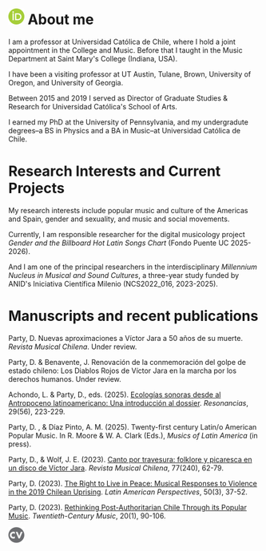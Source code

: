 # ![About me](assets/img/ORCID-iD_icon_32x32.png) About me
I am a professor at Universidad Católica de Chile, where I hold a joint appointment in the College and Music. Before that I taught in the Music Department at Saint Mary's College (Indiana, USA).  

I have been a visiting professor at UT Austin,  Tulane, Brown, University of Oregon, and University of Georgia.  

Between 2015 and 2019 I served as Director of Graduate Studies & Research for Universidad Católica's School of Arts.  

I earned my PhD at the University of Pennsylvania, and my undergradute degrees–a BS in Physics and a BA in Music–at Universidad Católica de Chile.  

# Research Interests and Current Projects
My research interests include popular music and culture of the Americas and Spain, gender and sexuality, and music and social movements.  

Currently, I am responsible researcher for the digital musicology project _Gender and the Billboard Hot Latin Songs Chart_ (Fondo Puente UC 2025-2026).  

And I am one of the principal researchers in the interdisciplinary _Millennium Nucleus in Musical and Sound Cultures_, a three-year study funded by ANID's Iniciativa Científica Milenio (NCS2022_016, 2023-2025).  

# Manuscripts and recent publications
Party, D. Nuevas aproximaciones a Víctor Jara a 50 años de su muerte. _Revista Musical Chilena_. Under review.  

Party, D. & Benavente, J. Renovación de la conmemoración del golpe de estado chileno: Los Diablos Rojos de Víctor Jara en la marcha por los derechos humanos. Under review.  

Achondo, L. & Party, D., eds. (2025). [Ecologías sonoras desde al Antropoceno latinoamericano: Una introducción al dossier](https://resonancias.uc.cl/n-56/ecologias-sonoras-desde-el-antropoceno-latinoamericano-una-introduccion-al-dossier). _Resonancias_, 29(56), 223-229.  

Party, D. , & Díaz Pinto, A. M. (2025). Twenty-first century Latin/o American Popular Music. In R. Moore & W. A. Clark (Eds.), _Musics of Latin America_ (in press).  

Party, D., & Wolf, J. E. (2023). [Canto por travesura: folklore y picaresca en un disco de Víctor Jara](https://revistamusicalchilena.uchile.cl/index.php/RMCH/article/view/67922). _Revista Musical Chilena_, 77(240), 62-79.   

Party, D. (2023). [The Right to Live in Peace: Musical Responses to Violence in the 2019 Chilean Uprising](https://doi.org/10.1177/0094582X231176781). _Latin American Perspectives_, 50(3), 37-52.   

Party, D. (2023). [Rethinking Post-Authoritarian Chile Through its Popular Music](https://doi.org/10.1017/S1478572222000494). _Twentieth-Century Music_, 20(1), 90-106.

<p class="view"><a href="https://daniel-party.github.io/CV.html" aria-label="View full CV">

<img src="assets/img/cv-icon.png" width="32" height="32" alt="Curriculum Vitae"/>
</a></p>   

